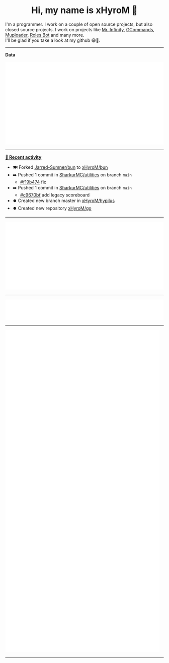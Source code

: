 <p align="center">
    <!-- <img src="https://avatars.githubusercontent.com/u/56601352" width="192" alt="hyro's pfp" /> -->
    <h1 align="center">Hi, my name is xHyroM 👋</h1>
</p>

I'm a programmer. I work on a couple of open source projects, but also closed source projects. I work on projects like [Mr. Infinity](https://discord.com/oauth2/authorize?client_id=720321585625694239&scope=bot%20applications.commands&permissions=8&redirect_uri=https://blobs.gq/imanager&prompt=consent&response_type=code), [GCommands](https://github.com/Garlic-Team/GCommands), [Muploader](https://github.com/xHyroM/Muploder), [Roles Bot](https://github.com/xHyroM/roles-bot) and many more.  
I'll be glad if you take a look at my github 😀👀.

___
**Data**

<img src="https://github.com/xHyroM/xHyroM/blob/master/.cache/base.svg">

___

**[📰 Recent activity](https://github.com/xHyroM)**
* 🍽️ Forked [Jarred-Sumner/bun](https://github.com/Jarred-Sumner/bun) to [xHyroM/bun](https://github.com/xHyroM/bun)
* ➡️ Pushed 1 commit in [SharkurMC/utilities](https://github.com/SharkurMC/utilities) on branch `main`
  * [#f19b474](https://github.com/SharkurMC/utilities/commit/f19b474) fix
* ➡️ Pushed 1 commit in [SharkurMC/utilities](https://github.com/SharkurMC/utilities) on branch `main`
  * [#c9670bf](https://github.com/SharkurMC/utilities/commit/c9670bf) add legacy scoreboard
* ⏺️ Created new branch master in [xHyroM/hypilus](https://github.com/xHyroM/hypilus)
* ⏺️ Created new repository  [xHyroM/go](https://github.com/xHyroM/go)


___

<img src="https://github.com/xHyroM/xHyroM/blob/master/.cache/isocalendar.svg">

___

<img src="https://github.com/xHyroM/xHyroM/blob/master/.cache/languages.svg">

___

<img src="https://github.com/xHyroM/xHyroM/blob/master/.cache/achievements.svg">

___
